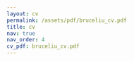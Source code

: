 ```yaml
---
layout: cv
permalink: /assets/pdf/bruceliu_cv.pdf
title: cv
nav: true
nav_order: 4
cv_pdf: bruceliu_cv.pdf
---
```

